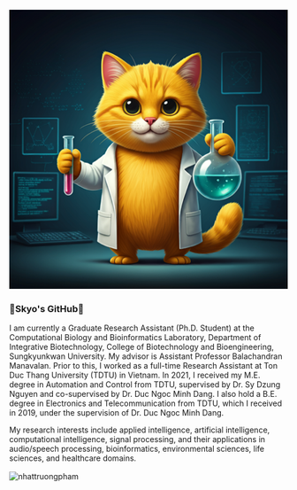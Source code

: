 <p align="center"> <img src="static/BioAI.png"/>

### 🧬Skyo's GitHub🧬
I am currently a Graduate Research Assistant (Ph.D. Student) at the Computational Biology and Bioinformatics Laboratory, Department of Integrative Biotechnology, College of Biotechnology and Bioengineering, Sungkyunkwan University. My advisor is Assistant Professor Balachandran Manavalan. Prior to this, I worked as a full-time Research Assistant at Ton Duc Thang University (TDTU) in Vietnam. In 2021, I received my M.E. degree in Automation and Control from TDTU, supervised by Dr. Sy Dzung Nguyen and co-supervised by Dr. Duc Ngoc Minh Dang. I also hold a B.E. degree in Electronics and Telecommunication from TDTU, which I received in 2019, under the supervision of Dr. Duc Ngoc Minh Dang.

My research interests include applied intelligence, artificial intelligence, computational intelligence, signal processing, and their applications in audio/speech processing, bioinformatics, environmental sciences, life sciences, and healthcare domains.

<!--
**nhattruongpham/nhattruongpham** is a ✨ _special_ ✨ repository because its `README.md` (this file) appears on your GitHub profile.

Here are some ideas to get you started:

- 🔭 I’m currently working on ...
- 🌱 I’m currently learning ...
- 👯 I’m looking to collaborate on ...
- 🤔 I’m looking for help with ...
- 💬 Ask me about ...
- 📫 How to reach me: ...
- 😄 Pronouns: ...
- ⚡ Fun fact: ...
-->

<p><img align="center" src="https://github-readme-stats-git-masterrstaa-rickstaa.vercel.app/api/top-langs/?username=nhattruongpham&layout=compact&hide=html" alt="nhattruongpham" /></p>
<p>&nbsp;<img align="center" src="https://github-readme-stats-git-masterrstaa-rickstaa.vercel.app/api?username=nhattruongpham&show_icons=true&theme=radical" alt="" /></p>
